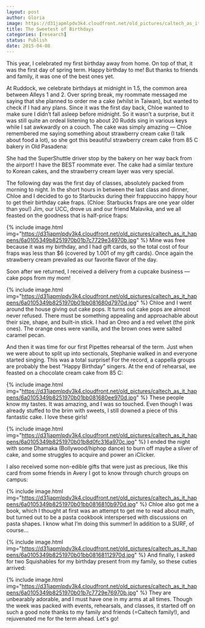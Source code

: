 ```yaml
---
layout: post
author: Gloria
image: https://d31japmlpdv3k4.cloudfront.net/old_pictures/caltech_as_it_happens/6a0105349b8251970b01b7c7729e1c970b.jpg
title: The Sweetest of Birthdays
categories: [research]
status: Publish
date: 2015-04-08
---
```



This year, I celebrated my first birthday away from home. On top of that, it was the first day of spring term. Happy birthday to me! But thanks to friends and family, it was one of the best ones yet. 

At Ruddock, we celebrate birthdays at midnight in 1.5, the common area between Alleys 1 and 2. Over spring break, my roommate messaged me saying that she planned to order me a cake (whilst in Taiwan), but wanted to check if I had any plans. Since it was the first day back, Chloe wanted to make sure I didn’t fall asleep before midnight. So it wasn’t a surprise, but it was still quite an ordeal listening to about 20 Rudds sing in various keys while I sat awkwardly on a couch. The cake was simply amazing — Chloe remembered me saying something about strawberry cream cake (I talk about food a lot), so she got this beautiful strawberry cream cake from 85 C bakery in Old Pasadena:

She had the SuperShuttle driver stop by the bakery on her way back from the airport! I have the BEST roommate ever. The cake had a similar texture to Korean cakes, and the strawberry cream layer was very special. 

The following day was the first day of classes, absolutely packed from morning to night. In the short hours in between the last class and dinner, Chloe and I decided to go to Starbucks during their frappuccino happy hour to get their birthday cake fraps. (Chloe: Starbucks fraps are one year older than you!) Jim, our UCC, drove us and our friend Malavika, and we all feasted on the goodness that is half-price fraps:

{% include image.html img="https://d31japmlpdv3k4.cloudfront.net/old_pictures/caltech_as_it_happens/6a0105349b8251970b01b7c7729e34970b.jpg" %}
Mine was free because it was my birthday, and I had gift cards, so the total cost of four fraps was less than $6 (covered by 1.001 of my gift cards). Once again the strawberry cream prevailed as our favorite flavor of the day.

Soon after we returned, I received a delivery from a cupcake business — cake pops from my mom!

{% include image.html img="https://d31japmlpdv3k4.cloudfront.net/old_pictures/caltech_as_it_happens/6a0105349b8251970b01bb081680d7970d.jpg" %}
Chloe and I went around the house giving out cake pops. It turns out cake pops are almost never refused. There must be something appealing and approachable about their size, shape, and built-in stick. I had an Oreo and a red velvet (the pink ones). The orange ones were vanilla, and the brown ones were salted caramel pecan.

And then it was time for our first Pipettes rehearsal of the term. Just when we were about to split up into sectionals, Stephanie walked in and everyone started singing. This was a total surprise! For the record, a cappella groups are probably the best “Happy Birthday” singers. At the end of rehearsal, we feasted on a chocolate cream cake from 85 C:

{% include image.html img="https://d31japmlpdv3k4.cloudfront.net/old_pictures/caltech_as_it_happens/6a0105349b8251970b01bb081680ee970d.jpg" %}
These people know my tastes. It was amazing, and I was so touched. Even though I was already stuffed to the brim with sweets, I still downed a piece of this fantastic cake. I love these girls!

{% include image.html img="https://d31japmlpdv3k4.cloudfront.net/old_pictures/caltech_as_it_happens/6a0105349b8251970b01b8d0fc316a970c.jpg" %}
I ended the night with some Dhamaka (Bollywood/hiphop dance) to burn off maybe a sliver of cake, and some struggles to acquire and power an iClicker.

I also received some non-edible gifts that were just as precious, like this card from some friends in Avery I got to know through church groups on campus:

{% include image.html img="https://d31japmlpdv3k4.cloudfront.net/old_pictures/caltech_as_it_happens/6a0105349b8251970b01bb0816810b970d.jpg" %}
Chloe also got me a book, which I thought at first was an attempt to get me to read about math, but turned out to be a pasta cookbook interspersed with discussions on pasta shapes. I know what I’m doing this summer! In addition to a SURF, of course…

{% include image.html img="https://d31japmlpdv3k4.cloudfront.net/old_pictures/caltech_as_it_happens/6a0105349b8251970b01bb08168112970d.jpg" %}
And finally, I asked for two Squishables for my birthday present from my family, so these cuties arrived:

{% include image.html img="https://d31japmlpdv3k4.cloudfront.net/old_pictures/caltech_as_it_happens/6a0105349b8251970b01b7c7729e76970b.jpg" %}
They are unbearably adorable, and I must have one in my arms at all times. Though the week was packed with events, rehearsals, and classes, it started off on such a good note thanks to my family and friends (=Caltech family!), and rejuvenated me for the term ahead. Let's go!

